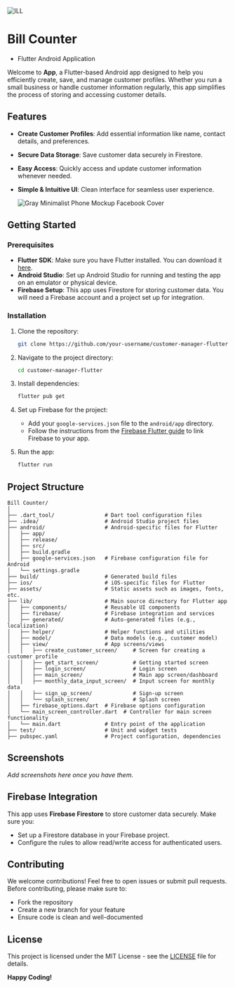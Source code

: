 ![ILL](https://github.com/user-attachments/assets/ab26ed39-0e62-40fc-9b46-19d53d8fae96)

# Bill Counter
 
 - Flutter Android Application

Welcome to **App**, a Flutter-based Android app designed to help you efficiently create, save, and manage customer profiles. Whether you run a small business or handle customer information regularly, this app simplifies the process of storing and accessing customer details.

## Features

- **Create Customer Profiles**: Add essential information like name, contact details, and preferences.
- **Secure Data Storage**: Save customer data securely in Firestore.
- **Easy Access**: Quickly access and update customer information whenever needed.
- **Simple & Intuitive UI**: Clean interface for seamless user experience.

  ![Gray Minimalist Phone Mockup Facebook Cover](https://github.com/user-attachments/assets/ad6a8492-2d47-4571-ab65-d4c7f8fd54d2)


## Getting Started

### Prerequisites

- **Flutter SDK**: Make sure you have Flutter installed. You can download it [here](https://flutter.dev/docs/get-started/install).
- **Android Studio**: Set up Android Studio for running and testing the app on an emulator or physical device.
- **Firebase Setup**: This app uses Firestore for storing customer data. You will need a Firebase account and a project set up for integration.

### Installation

1. Clone the repository:
   ```bash
   git clone https://github.com/your-username/customer-manager-flutter.git
   ```
2. Navigate to the project directory:
   ```bash
   cd customer-manager-flutter
   ```
3. Install dependencies:
   ```bash
   flutter pub get
   ```

4. Set up Firebase for the project:
   - Add your `google-services.json` file to the `android/app` directory.
   - Follow the instructions from the [Firebase Flutter guide](https://firebase.flutter.dev/docs/overview) to link Firebase to your app.

5. Run the app:
   ```bash
   flutter run
   ```

## Project Structure
```
Bill Counter/
│
├── .dart_tool/                # Dart tool configuration files
├── .idea/                     # Android Studio project files
├── android/                   # Android-specific files for Flutter
│   ├── app/
│   ├── release/
│   ├── src/
│   ├── build.gradle
│   ├── google-services.json   # Firebase configuration file for Android
│   └── settings.gradle
├── build/                     # Generated build files
├── ios/                       # iOS-specific files for Flutter
├── assets/                    # Static assets such as images, fonts, etc.
├── lib/                       # Main source directory for Flutter app
│   ├── components/            # Reusable UI components
│   ├── firebase/              # Firebase integration and services
│   ├── generated/             # Auto-generated files (e.g., localization)
│   ├── helper/                # Helper functions and utilities
│   ├── model/                 # Data models (e.g., customer model)
│   ├── view/                  # App screens/views
│   │   ├── create_customer_screen/     # Screen for creating a customer profile
│   │   ├── get_start_screen/           # Getting started screen
│   │   ├── login_screen/               # Login screen
│   │   ├── main_screen/                # Main app screen/dashboard
│   │   ├── monthly_data_input_screen/  # Input screen for monthly data
│   │   ├── sign_up_screen/             # Sign-up screen
│   │   └── splash_screen/              # Splash screen
│   ├── firebase_options.dart  # Firebase options configuration
│   └── main_screen_controller.dart  # Controller for main screen functionality
│   └── main.dart              # Entry point of the application
├── test/                      # Unit and widget tests
├── pubspec.yaml               # Project configuration, dependencies

```

## Screenshots

_Add screenshots here once you have them._

## Firebase Integration

This app uses **Firebase Firestore** to store customer data securely. Make sure you:
- Set up a Firestore database in your Firebase project.
- Configure the rules to allow read/write access for authenticated users.

## Contributing

We welcome contributions! Feel free to open issues or submit pull requests. Before contributing, please make sure to:
- Fork the repository
- Create a new branch for your feature
- Ensure code is clean and well-documented

## License

This project is licensed under the MIT License - see the [LICENSE](LICENSE) file for details.

**Happy Coding!**
